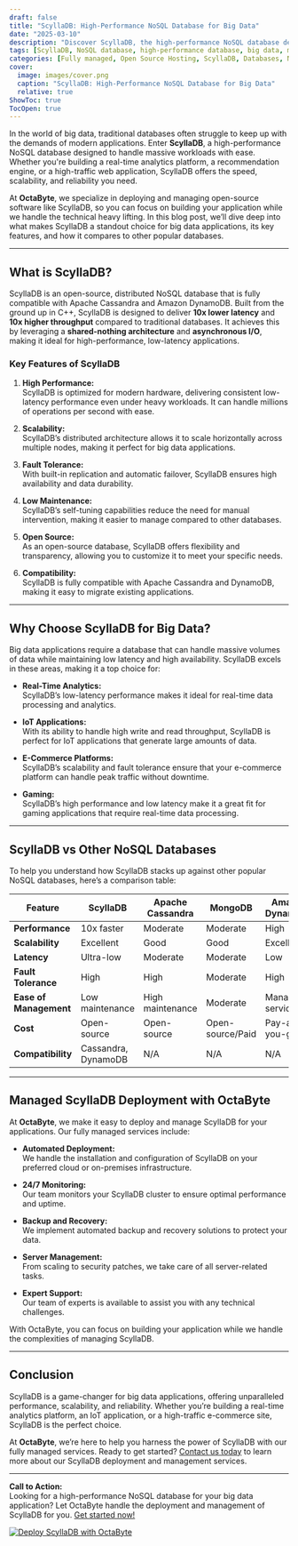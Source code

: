 ```yaml
---
draft: false
title: "ScyllaDB: High-Performance NoSQL Database for Big Data"
date: "2025-03-10"
description: "Discover ScyllaDB, the high-performance NoSQL database designed for big data workloads. Learn how ScyllaDB outperforms traditional databases, its key features, and why it’s the perfect choice for modern applications. Managed deployment available at OctaByte."
tags: [ScyllaDB, NoSQL database, high-performance database, big data, managed ScyllaDB, ScyllaDB vs Cassandra, ScyllaDB features, OctaByte managed services, open-source database, distributed database]
categories: [Fully managed, Open Source Hosting, ScyllaDB, Databases, Nosql]
cover:
  image: images/cover.png
  caption: "ScyllaDB: High-Performance NoSQL Database for Big Data"
  relative: true
ShowToc: true
TocOpen: true
---
```



In the world of big data, traditional databases often struggle to keep up with the demands of modern applications. Enter **ScyllaDB**, a high-performance NoSQL database designed to handle massive workloads with ease. Whether you're building a real-time analytics platform, a recommendation engine, or a high-traffic web application, ScyllaDB offers the speed, scalability, and reliability you need.

At **OctaByte**, we specialize in deploying and managing open-source software like ScyllaDB, so you can focus on building your application while we handle the technical heavy lifting. In this blog post, we’ll dive deep into what makes ScyllaDB a standout choice for big data applications, its key features, and how it compares to other popular databases.

---

## What is ScyllaDB?

ScyllaDB is an open-source, distributed NoSQL database that is fully compatible with Apache Cassandra and Amazon DynamoDB. Built from the ground up in C++, ScyllaDB is designed to deliver **10x lower latency** and **10x higher throughput** compared to traditional databases. It achieves this by leveraging a **shared-nothing architecture** and **asynchronous I/O**, making it ideal for high-performance, low-latency applications.

### Key Features of ScyllaDB

1. **High Performance:**  
   ScyllaDB is optimized for modern hardware, delivering consistent low-latency performance even under heavy workloads. It can handle millions of operations per second with ease.

2. **Scalability:**  
   ScyllaDB’s distributed architecture allows it to scale horizontally across multiple nodes, making it perfect for big data applications.

3. **Fault Tolerance:**  
   With built-in replication and automatic failover, ScyllaDB ensures high availability and data durability.

4. **Low Maintenance:**  
   ScyllaDB’s self-tuning capabilities reduce the need for manual intervention, making it easier to manage compared to other databases.

5. **Open Source:**  
   As an open-source database, ScyllaDB offers flexibility and transparency, allowing you to customize it to meet your specific needs.

6. **Compatibility:**  
   ScyllaDB is fully compatible with Apache Cassandra and DynamoDB, making it easy to migrate existing applications.

---

## Why Choose ScyllaDB for Big Data?

Big data applications require a database that can handle massive volumes of data while maintaining low latency and high availability. ScyllaDB excels in these areas, making it a top choice for:

- **Real-Time Analytics:**  
   ScyllaDB’s low-latency performance makes it ideal for real-time data processing and analytics.

- **IoT Applications:**  
   With its ability to handle high write and read throughput, ScyllaDB is perfect for IoT applications that generate large amounts of data.

- **E-Commerce Platforms:**  
   ScyllaDB’s scalability and fault tolerance ensure that your e-commerce platform can handle peak traffic without downtime.

- **Gaming:**  
   ScyllaDB’s high performance and low latency make it a great fit for gaming applications that require real-time data processing.

---

## ScyllaDB vs Other NoSQL Databases

To help you understand how ScyllaDB stacks up against other popular NoSQL databases, here’s a comparison table:

| Feature                | ScyllaDB               | Apache Cassandra       | MongoDB                | Amazon DynamoDB        |
|------------------------|------------------------|------------------------|------------------------|------------------------|
| **Performance**        | 10x faster            | Moderate               | Moderate               | High                  |
| **Scalability**        | Excellent             | Good                   | Good                   | Excellent             |
| **Latency**            | Ultra-low             | Moderate               | Moderate               | Low                   |
| **Fault Tolerance**    | High                  | High                   | Moderate               | High                  |
| **Ease of Management** | Low maintenance       | High maintenance       | Moderate               | Managed service       |
| **Cost**               | Open-source           | Open-source            | Open-source/Paid       | Pay-as-you-go         |
| **Compatibility**      | Cassandra, DynamoDB   | N/A                    | N/A                    | N/A                   |

---

## Managed ScyllaDB Deployment with OctaByte

At **OctaByte**, we make it easy to deploy and manage ScyllaDB for your applications. Our fully managed services include:

- **Automated Deployment:**  
   We handle the installation and configuration of ScyllaDB on your preferred cloud or on-premises infrastructure.

- **24/7 Monitoring:**  
   Our team monitors your ScyllaDB cluster to ensure optimal performance and uptime.

- **Backup and Recovery:**  
   We implement automated backup and recovery solutions to protect your data.

- **Server Management:**  
   From scaling to security patches, we take care of all server-related tasks.

- **Expert Support:**  
   Our team of experts is available to assist you with any technical challenges.

With OctaByte, you can focus on building your application while we handle the complexities of managing ScyllaDB.

---

## Conclusion

ScyllaDB is a game-changer for big data applications, offering unparalleled performance, scalability, and reliability. Whether you’re building a real-time analytics platform, an IoT application, or a high-traffic e-commerce site, ScyllaDB is the perfect choice.

At **OctaByte**, we’re here to help you harness the power of ScyllaDB with our fully managed services. Ready to get started? [Contact us today](https://octabyte.io) to learn more about our ScyllaDB deployment and management services.

---

**Call to Action:**  
Looking for a high-performance NoSQL database for your big data application? Let OctaByte handle the deployment and management of ScyllaDB for you. [Get started now!](https://octabyte.io)

[![Deploy ScyllaDB with OctaByte](/images/deploy-on-octabyte.png)](https://octabyte.io/fully-managed-open-source-services/databases/nosql/scylladb)
